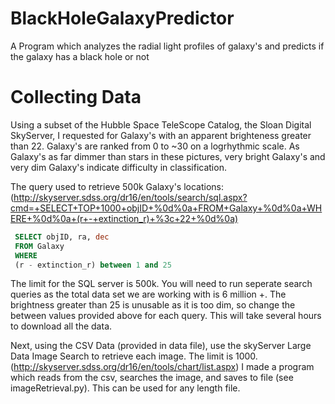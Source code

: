 # BlackHoleGalaxyPredictor
A Program which analyzes the radial light profiles of galaxy's and predicts if the galaxy has a black hole or not

# Collecting Data
Using a subset of the Hubble Space TeleScope Catalog, the Sloan Digital SkyServer, I requested for Galaxy's with an apparent brighteness greater than 22. Galaxy's are ranked from 0 to ~30 on a logrhythmic scale. As Galaxy's as far dimmer than stars in these pictures, very bright Galaxy's and very dim Galaxy's indicate difficulty in classification.

The query used to retrieve 500k Galaxy's locations:
(http://skyserver.sdss.org/dr16/en/tools/search/sql.aspx?cmd=+SELECT+TOP+1000+objID+%0d%0a+FROM+Galaxy+%0d%0a+WHERE+%0d%0a+(r+-+extinction_r)+%3c+22+%0d%0a)

```SQL
 SELECT objID, ra, dec
 FROM Galaxy 
 WHERE 
 (r - extinction_r) between 1 and 25
 ```
 
The limit for the SQL server is 500k. You will need to run seperate search queries as the total data set we are working with is 6 million +.
The brightness greater than 25 is unusable as it is too dim, so change the between values provided above for each query. This will take several hours to download all the data. 

Next, using the CSV Data (provided in data file), use the skyServer Large Data Image Search to retrieve each image. The limit is 1000.  (http://skyserver.sdss.org/dr16/en/tools/chart/list.aspx)
I made a program which reads from the csv, searches the image, and saves to file (see imageRetrieval.py). This can be used for any length file.

